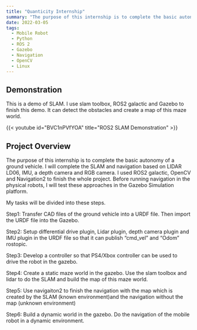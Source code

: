 ```yaml
---
title: "Quanticity Internship"
summary: "The purpose of this internship is to complete the basic autonomy of a ground vehicle. I will complete the SLAM and navigation based on LIDAR LD06, IMU, a depth camera and RGB camera. I used ROS2 galactic, OpenCV and Navigation2 to finish the whole project. Before running navigation in the physical robots, I will test these approaches in the Gazebo Simulation platform."
date: 2022-03-05
tags:
  - Mobile Robot
  - Python
  - ROS 2 
  - Gazebo
  - Navigation
  - OpenCV
  - Linux
---
```

## Demonstration

This is a demo of SLAM. I use slam toolbox, ROS2 galactic and Gazebo to finish this demo. It can detect the obstacles and create a map of this maze world.

{{< youtube id="BVC1nPVfYOA" title="ROS2 SLAM Demonstration" >}}

## Project Overview

The purpose of this internship is to complete the basic autonomy of a ground vehicle. I will complete the SLAM and navigation based on LIDAR LD06, IMU, a depth camera and RGB camera. I used ROS2 galactic, OpenCV and Navigation2 to finish the whole project. Before running navigation in the physical robots, I will test these approaches in the Gazebo Simulation platform.

My tasks will be divided into these steps.

Step1: Transfer CAD files of the ground vehicle into a URDF file. Then import the URDF file into the Gazebo.

Step2: Setup differential drive plugin, Lidar plugin, depth camera plugin and IMU plugin in the URDF file so that it can publish “cmd_vel” and “Odom” rostopic.

Step3: Develop a controller so that PS4/Xbox controller can be used to drive the robot in the gazebo.

Step4: Create a static maze world in the gazebo. Use the slam toolbox and lidar to do the SLAM and build the map of this maze world.

Step5: Use navigaiton2 to finish the navigation with the map which is created by the SLAM (known environment)and the navigation without the map (unknown environment)

Step6: Build a dynamic world in the gazebo. Do the navigation of the mobile robot in a dynamic environment.